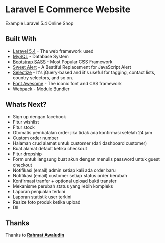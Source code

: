 # Laravel E Commerce Website

Example Laravel 5.4 Online Shop

## Built With

* [Laravel 5.4](laravel.com) - The web framework used
* [MySQL](mysql.com) - Database System
* [Bootstrap SASS](https://rubygems.org/gems/bootstrap-sass) - Most Popular CSS Framework
* [Sweet Alert](http://t4t5.github.io/sweetalert/) - A Beatiful Replacement for JavaScript Alert
* [Selectize](http://selectize.github.io/selectize.js/) - It's jQuery-based and it's useful for tagging, contact lists, country selectors, and so on.
* [Font Awesome](fontawesome.io) - The iconic font and CSS framework
* [Webpack](https://webpack.github.io/) - Module Bundler

## Whats Next?

* Sign up dengan facebook
* Fitur wishlist
* Fitur stock
* Otomatis pembatalan order jika tidak ada konfirmasi setelah 24 jam
* Custom order number
* Halaman crud alamat untuk customer (dari dashboard customer)
* Buat alamat default ketika checkout
* Fitur dropship
* Form untuk langsung buat akun dengan menulis password untuk guest checkout
* Notifikasi (email) admin setiap kali ada order baru
* Notifikasi (email) customer setiap status order berubah
* Konfirmasi tranfer + optional upload bukti transfer
* Mekanisme perubah status yang lebih kompleks
* Laporan penjualan terkini
* Laporan statistik user terkini
* Resize foto produk ketika upload
* Dll

## Thanks
Thanks to **[Rahmat Awaludin](https://github.com/rawaludin/)**
